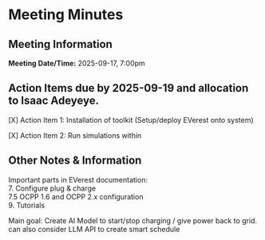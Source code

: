# Meeting Minutes
## Meeting Information
**Meeting Date/Time:** 2025-09-17, 7:00pm  
## Action Items due by 2025-09-19 and allocation to Isaac Adeyeye.

[X] Action Item 1:
Installation of toolkit (Setup/deploy EVerest onto system)

[X] Action Item 2:
Run simulations within

## Other Notes & Information
Important parts in EVerest documentation:<br>
7. Configure plug & charge<br>
7.5 OCPP 1.6 and OCPP 2.x configuration<br>
9. Tutorials<br>

Main goal: Create AI Model to start/stop charging / give power back to grid.
can also consider LLM API to create smart schedule
           
